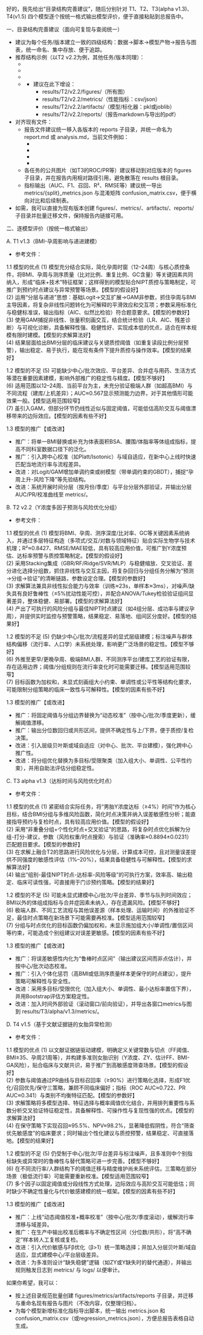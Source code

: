 


          
好的，我先给出“目录结构完善建议”，随后分别针对 T1、T2、T3(alpha v1.3)、T4(v1.5) 四个模型逐个按统一格式输出模型评价，便于直接粘贴到总报告中。

一、目录结构完善建议（面向可复现与查阅统一）
- 建议为每个任务/版本建立一致的四级结构：数据→脚本→模型产物→报告与图表，统一命名、集中存放、便于追踪。
- 推荐结构示例（以T2 v2.2为例，其他任务/版本同理）：
  - <mcfolder name="T2 v2.2 数据源" path="c:\Users\Admin\Desktop\CUMCM2025-C\data\T2\source\"></mcfolder>
  - <mcfolder name="T2 v2.2 处理后数据" path="c:\Users\Admin\Desktop\CUMCM2025-C\data\T2\processed\"></mcfolder>
  - <mcfolder name="T2 v2.2 脚本" path="c:\Users\Admin\Desktop\CUMCM2025-C\scripts\T2\v2.2\"></mcfolder>
  - <mcfolder name="T2 v2.2 结果根目录" path="c:\Users\Admin\Desktop\CUMCM2025-C\results\T2\v2.2\"></mcfolder>
    - 建议在此下增设：
      - results/T2/v2.2/figures/（所有图）
      - results/T2/v2.2/metrics/（性能指标：csv/json）
      - results/T2/v2.2/artifacts/（模型/标化器：pkl或joblib）
      - results/T2/v2.2/reports/（报告markdown与导出的pdf）
- 对齐现有文件：
  - 报告文件建议统一移入各版本的 reports 子目录，并统一命名为 report.md 或 analysis.md，当前文件例如：
    - <mcfile name="T1_详细算法分析报告.md" path="c:\Users\Admin\Desktop\CUMCM2025-C\results\T1\v1.3\T1_详细算法分析报告.md"></mcfile>
    - <mcfile name="T2_详细算法分析报告.md" path="c:\Users\Admin\Desktop\CUMCM2025-C\results\T2\v2.2\T2_详细算法分析报告.md"></mcfile>
    - <mcfile name="T3_alpha_v13_综合增强分析报告.md" path="c:\Users\Admin\Desktop\CUMCM2025-C\results\T3\alpha\v1.3\T3_alpha_v13_综合增强分析报告.md"></mcfile>
    - <mcfile name="T4_详细算法分析报告.md" path="c:\Users\Admin\Desktop\CUMCM2025-C\results\T4\v1.5\T4_详细算法分析报告.md"></mcfile>
  - 各任务的公共图片（如T3的ROC/PR等）建议移动到对应版本的 figures 子目录，并在报告内用相对路径引用，避免散落在 results 根目录。
  - 指标输出（AUC、F1、召回、R²、RMSE等）建议统一导出 metrics/{split}_metrics.json 与混淆矩阵 confusion_matrix.csv，便于横向对比和后续制表。
- 如需，我可以直接为现有版本创建 figures/、metrics/、artifacts/、reports/ 子目录并批量迁移文件，保持报告内链接可用。

二、逐模型评价（按统一格式输出）

A. T1 v1.3（BMI-孕周影响与递进建模）
- 参考文件：<mcfile name="T1_详细算法分析报告.md" path="c:\Users\Admin\Desktop\CUMCM2025-C\results\T1\v1.3\T1_详细算法分析报告.md"></mcfile>

1.1 模型的优点
(1) 模型充分结合实际，简化孕周时窗（12–24周）与核心质控条件，将BMI、孕周与测序质量（比对比例、重复比例、GC含量）等关键因素共同纳入，形成“临床+技术”特征框架；这样得到的模型贴合NIPT质控与策略制定，可推广到预约时点建议与异常预警等场景。【模型的假设好】  
(2) 运用“分层与递进”思想：基础Logit→交互扩展→GAM非参数，抓住孕周与BMI主导因素，将复杂非线性问题转化为可解释的平滑效应和交互项；参数采用标准化与稳健标准误，输出指标（AIC、似然比检验）符合题意要求。【模型的参数好】  
(3) 使用GAM捕捉非线性、张量积刻画交互，结合统计检验（LR、AIC、残差诊断）与可视化诊断，具备解释性强、稳健性好、实现成本低的优点，适合在样本规模有限时建模。【模型的求解算法好】  
(4) 结果层面给出BMI分层的临床建议与关键质控阈值（如重复读段比例分层预警），输出稳定、易于执行，能在现有条件下提升质控与操作效率。【模型的结果好】

1.2 模型的不足
(5) 可能缺少中心/批次效应、平台差异、合并症与用药、生活方式等潜在重要因素建模，影响外部推广的稳定性与精度。【模型不够好】  
(6) 适用范围以12–24周、当前平台为主，未充分验证极端人群（如超高BMI）与不同流程（建库/上机差异）；AUC≈0.567显示预测能力边界，对于其他情形可能效果一般。【模型适用范围较窄】  
(7) 虽引入GAM，但部分环节仍线性近似与固定阈值，可能低估高阶交互与阈值漂移带来的边际效应。【模型的因素有些不好】

1.3 模型的推广【或改进】
- 推广：将单一BMI替换或补充为体表面积BSA、腰围/体脂率等体组成指标，提高不同科室数据口径下的泛化。  
- 推广：引入跨中心校准（如Platt/Isotonic）与域自适应，在新中心上线时快速匹配当地流行率与流程差异。  
- 改进：对Logit/GAM增加单调约束或树模型（带单调约束的GBDT），捕捉“孕周上升-风险下降”等先验结构。  
- 改进：系统开展时间分层（按月份/季度）与平台分层外部验证，并输出分层AUC/PR/校准曲线至 metrics/。

B. T2 v2.2（Y浓度多因子预测与风险优化分组）
- 参考文件：<mcfile name="T2_详细算法分析报告.md" path="c:\Users\Admin\Desktop\CUMCM2025-C\results\T2\v2.2\T2_详细算法分析报告.md"></mcfile>

1.1 模型的优点
(1) 模型将BMI、孕周、测序深度/比对率、GC等关键因素系统纳入，并通过多层特征构造（多项式/交互/对数与领域特征）贴合实际生物学与技术机理；R²≈0.8427、RMSE/MAE较低，具有较高应用价值，可推广到Y浓度预估、达标率预警与质控策略制定。【模型的假设好】  
(2) 采用Stacking集成（GBR/RF/Ridge/SVR/MLP）与稳健缩放、交叉验证、差分进化选择分组数，抓住非线性与交互主因，将复杂回归与分组任务分解为“预测→分组→验证”的清晰链路，参数设定合理。【模型的参数好】  
(3) 求解算法兼具非线性拟合能力与效率（训练≈23s，单样本≈3ms），对噪声/缺失具有良好鲁棒性（≤5%扰动性能可控），并配合ANOVA/Tukey检验验证组间显著差异，整体稳健、易部署。【模型的求解算法好】  
(4) 产出了可执行的风险分组与最佳NIPT时点建议（如4组分层、成功率与建议孕周），并提供实时监控与预警策略，结果稳定、易落地、组间区分度好。【模型的结果好】

1.2 模型的不足
(5) 仍缺少中心/批次/流程差异的显式层级建模；标注噪声与群体结构偏移（流行率、人口学）未系统处理，影响更广泛场景的稳定性。【模型不够好】  
(6) 外推至更早/更晚孕周、极端BMI人群、不同测序平台/建库工艺的验证有限，存在适用边界；阈值/分组规则在流行率变化时可能需要迁移。【模型适用范围较窄】  
(7) 目标函数为加权和，未显式刻画组大小约束、单调性或公平性等结构化要求，可能限制分组策略的临床一致性与可解释性。【模型的因素有些不好】

1.3 模型的推广【或改进】
- 推广：将固定阈值与分组边界替换为“动态校准”（按中心/批次/季度更新），缓解阈值漂移。  
- 推广：输出分位数回归或共形区间，提供不确定性与上/下界，便于质控/复检决策。  
- 改进：引入层级贝叶斯或域自适应（对中心、批次、平台建模），强化跨中心推广性。  
- 改进：将分组优化替换为多目标/受限聚类（加入组大小、单调性、公平性约束），并用自助法评估分组稳定性。

C. T3 alpha v1.3（达标时间与风险优化时点）
- 参考文件：<mcfile name="T3_alpha_v13_综合增强分析报告.md" path="c:\Users\Admin\Desktop\CUMCM2025-C\results\T3\alpha\v1.3\T3_alpha_v13_综合增强分析报告.md"></mcfile>

1.1 模型的优点
(1) 紧密结合实际任务，将“男胎Y浓度达标（≥4%）时间”作为核心目标，结合BMI分组与多维风险函数，简化时点决策并纳入误差敏感性分析；能直接指导预约与复检时点，具有较高应用价值。【模型的假设好】  
(2) 采用“非重叠分组+个性化时点+交叉验证”的思路，将复杂时点优化拆解为分组-打分-建议，参数（风险权重/时点搜索）与验证（准确率≈0.8894±0.0231）匹配题目要求。【模型的参数好】  
(3) 在求解上融合T2的思路进行风险优化与分层，计算成本可控，且对测量误差提供不同强度的敏感性评估（1%–20%），结果具备稳健性与可解释性。【模型的求解算法好】  
(4) 输出“组别-最佳NIPT时点-达标率-风险等级”的可执行方案，效率高、输出稳定、临床可读性强，可直接用于门诊预约策略。【模型的结果好】

1.2 模型的不足
(5) 可能未显式建模中心/批次/平台差异、季节与队列时间效应；BMI以外的体组成指标与合并症因素未纳入，存在遗漏风险。【模型不够好】  
(6) 极端人群、不同工艺流程与其他误差源（样本处理、运输时间）的外推验证不足，最佳时点策略在新场景下可能需要再校准。【模型适用范围较窄】  
(7) 分组与时点优化的目标函数仍偏加权和，未显示施加组大小/单调性/置信区间等约束，可能造成个别组建议对误差更敏感。【模型的因素有些不好】

1.3 模型的推广【或改进】
- 推广：将误差敏感性内化为“鲁棒时点区间”（输出建议区间而非点估计），并按中心/批次动态校准。  
- 推广：引入个体化惩罚（高BMI或低测序质量样本更保守的时点建议），提升策略可解释性与安全性。  
- 改进：采用多目标/受限优化（加入组大小、单调性、最小达标率置信下界），并用Bootstrap评估方案稳定性。  
- 改进：加入时间外部验证（滚动窗口/前向验证），并导出各窗口metrics与图到 results/T3/alpha/v1.3/metrics/。

D. T4 v1.5（基于文献证据链的女胎异常检测）
- 参考文件：<mcfile name="T4_详细算法分析报告.md" path="c:\Users\Admin\Desktop\CUMCM2025-C\results\T4\v1.5\T4_详细算法分析报告.md"></mcfile>

1.1 模型的优点
(1) 以文献证据链驱动建模，明确定义关键常数与切点（FF阈值、BMI≥35、孕周21周等），并构建多准则女胎识别（Y浓度、ZY、估计FF、BMI-GA风险），贴合临床与文献共识，易于推广到高敏感度筛查场景。【模型的假设好】  
(2) 参数与阈值通过PR曲线与目标召回率（≥90%）进行策略化选择，形成F1优化/召回优先/保守三策略，兼顾不同临床偏好；指标（ROC AUC≈0.722、PR AUC≈0.341）与类别不均衡特征匹配。【模型的参数好】  
(3) 求解策略将多模型选择、特征选择与概率阈值优化结合，并用排列重要性与系数分析交叉验证特征稳定性，具备解释性、可操作性与复现性强的优点。【模型的求解算法好】  
(4) 在保守策略下实现召回≈95.5%、NPV≈98.2%，显著降低假阴性，符合“筛查优先敏感度”的临床要求；同时输出个性化建议与质控预警，结果稳定、可直接落地。【模型的结果好】

1.2 模型的不足
(5) 仍受制于中心/批次/平台差异与标注噪声，且多准则中个别指标缺失或异常时的鲁棒性与替代策略可进一步完善。【模型不够好】  
(6) 在不同流行率/人群结构下的阈值迁移与精度维护尚未系统评估，三策略在部分场景（极低流行率）可能需要重新校准。【模型适用范围较窄】  
(7) 多个因子以固定阈值或分段线性方式处理，边际效应与高阶交互可能低估；同时缺少不确定性量化与代价敏感建模的统一框架。【模型的因素有些不好】

1.3 模型的推广【或改进】
- 推广：上线“动态阈值校准+概率校准”（按中心/批次/季度滚动），缓解流行率漂移与域差异。  
- 推广：在生产中输出校准后概率与不确定性区间（分位数/共形），将“高不确定”样本转人工复核或复检。  
- 改进：引入代价敏感与Fβ优化（β>1）统一策略选择；并加入分层贝叶斯/域自适应，显式建模中心/平台层级差异。  
- 改进：为多准则设计“缺失稳健”逻辑（如ZY或Y缺失时的替代通道），并输出规则触发日志到 metrics/ 与 logs/ 以便审计。

如果你希望，我可以：
- 按上述目录规范批量创建 figures/metrics/artifacts/reports 子目录，并迁移与重命名现有报告与图片（不改内容，仅整理归档）。
- 为每个模型新增标准化指标导出脚本，统一输出 metrics.json 和 confusion_matrix.csv（或regression_metrics.json），方便总报告表格自动生成。
        